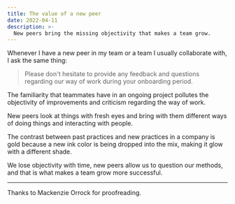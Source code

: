 ```yaml
---
title: The value of a new peer
date: 2022-04-11
description: >-
  New peers bring the missing objectivity that makes a team grow.
---
```


Whenever I have a new peer in my team or a team I usually collaborate with, I ask the same thing:

> Please don't hesitate to provide any feedback and questions regarding our way of work during your onboarding period.

The familiarity that teammates have in an ongoing project pollutes the objectivity of improvements and criticism regarding the way of work.

New peers look at things with fresh eyes and bring with them different ways of doing things and interacting with people.

The contrast between past practices and new practices in a company is gold because a new ink color is being dropped into the mix, making it glow with a different shade.

We lose objectivity with time, new peers allow us to question our methods, and that is what makes a team grow more successful.

---

Thanks to Mackenzie Orrock for proofreading.
